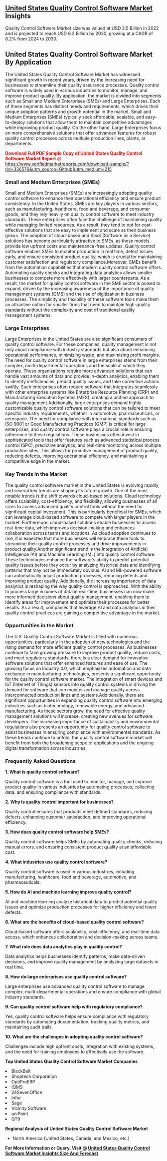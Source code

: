<h2><a href="https://www.verifiedmarketreports.com/download-sample/?rid=336576&amp;utm_source=Github&amp;utm_medium=215" target="_blank">United States Quality Control Software Market</a> Insights</h2><p>Quality Control Software Market size was valued at USD 3.5 Billion in 2022 and is projected to reach USD 6.2 Billion by 2030, growing at a CAGR of 8.2% from 2024 to 2030.</p><p><div><h2>United States Quality Control Software Market By Application</h2>The United States Quality Control Software Market has witnessed significant growth in recent years, driven by the increasing need for businesses to streamline their quality assurance processes. Quality control software is widely used in various industries to monitor, manage, and improve product quality. By application, the market is divided into segments such as Small and Medium Enterprises (SMEs) and Large Enterprises. Each of these segments has distinct needs and requirements, which drives their unique adoption patterns and growth potential in the market. Small and Medium Enterprises (SMEs) typically seek affordable, scalable, and easy-to-deploy solutions that allow them to maintain competitive advantages while improving product quality. On the other hand, Large Enterprises focus on more comprehensive solutions that offer advanced features for robust quality control processes across multiple production lines, plants, or departments.<p><span class=""><span style="color: #ff0000;"><strong>Download Full PDF Sample Copy of United States Quality Control Software Market Report</strong> @ </span><a href="https://www.verifiedmarketreports.com/download-sample/?rid=336576&amp;utm_source=Github&amp;utm_medium=215" target="_blank">https://www.verifiedmarketreports.com/download-sample/?rid=336576&amp;utm_source=Github&amp;utm_medium=215</a></span></p><h3>Small and Medium Enterprises (SMEs)</h3>Small and Medium Enterprises (SMEs) are increasingly adopting quality control software to enhance their operational efficiency and ensure product consistency. In the United States, SMEs are key players in various sectors, such as manufacturing, healthcare, food and beverage, and consumer goods, and they rely heavily on quality control software to meet industry standards. These enterprises often face the challenge of maintaining quality while managing limited resources. As a result, they tend to opt for cost-effective solutions that are easy to implement and scale as their business grows. The adoption of cloud-based and SaaS (Software as a Service) solutions has become particularly attractive to SMEs, as these models provide low upfront costs and maintenance-free updates. Quality control software enables SMEs to monitor production in real time, detect issues early, and ensure consistent product quality, which is crucial for maintaining customer satisfaction and regulatory compliance.Moreover, SMEs benefit from the automation capabilities that modern quality control software offers. Automating quality checks and integrating data analytics allows smaller businesses to compete more effectively with larger counterparts. As a result, the market for quality control software in the SME sector is poised to expand, driven by the increasing awareness of the importance of quality management systems (QMS) and the rise of digitization in business processes. The simplicity and flexibility of these software tools make them an attractive option for smaller firms that need to maintain high-quality standards without the complexity and cost of traditional quality management systems.<h3>Large Enterprises</h3>Large Enterprises in the United States are also significant consumers of quality control software. For these companies, quality management is not only about compliance with industry standards but also about enhancing operational performance, minimizing waste, and maximizing profit margins. The need for quality control software in large enterprises stems from their complex, multi-departmental operations and the scale at which they operate. These organizations require more advanced solutions that can handle vast amounts of data and provide in-depth analytics, enabling them to identify inefficiencies, predict quality issues, and take corrective actions swiftly. Such enterprises often require software that integrates seamlessly with other enterprise systems like Enterprise Resource Planning (ERP) and Manufacturing Execution Systems (MES), creating a unified approach to quality management.Additionally, large enterprises demand highly customizable quality control software solutions that can be tailored to meet specific industry requirements, whether in automotive, pharmaceuticals, or aerospace. The need for compliance with international standards such as ISO 9001 or Good Manufacturing Practices (GMP) is critical for large enterprises, and quality control software plays a crucial role in ensuring adherence to these regulations. These businesses often invest in sophisticated tools that offer features such as advanced statistical process control (SPC), predictive analytics, and real-time monitoring across multiple production sites. This allows for proactive management of product quality, reducing defects, improving operational efficiency, and maintaining a competitive edge in the market.<h3>Key Trends in the Market</h3>The quality control software market in the United States is evolving rapidly, and several key trends are shaping its future growth. One of the most notable trends is the shift towards cloud-based solutions. Cloud technology offers scalability, cost-efficiency, and flexibility, allowing businesses of all sizes to access advanced quality control tools without the need for significant capital investment. This is particularly beneficial for SMEs, which can leverage cloud-based software to compete with larger players in the market. Furthermore, cloud-based solutions enable businesses to access real-time data, which improves decision-making and enhances collaboration across teams and locations. As cloud adoption continues to rise, it is expected that more businesses will embrace these tools to streamline their quality control processes and drive improvements in product quality.Another significant trend is the integration of Artificial Intelligence (AI) and Machine Learning (ML) into quality control software. These technologies enhance the software's ability to predict potential quality issues before they occur by analyzing historical data and identifying patterns that may not be immediately obvious. AI and ML-powered software can automatically adjust production processes, reducing defects and improving product quality. Additionally, the increasing importance of data analytics is reshaping the way quality control is approached. With the ability to process large volumes of data in real-time, businesses can now make more informed decisions about quality management, enabling them to identify areas for improvement and optimize their processes for better results. As a result, companies that leverage AI and data analytics in their quality control practices are gaining a competitive advantage in the market.<h3>Opportunities in the Market</h3>The U.S. Quality Control Software Market is filled with numerous opportunities, particularly in the adoption of new technologies and the rising demand for more efficient quality control processes. As businesses continue to face growing pressure to improve product quality, reduce costs, and meet regulatory standards, there is a clear demand for innovative software solutions that offer enhanced features and ease of use. The growing focus on Industry 4.0, which emphasizes automation and data exchange in manufacturing technologies, presents a significant opportunity for the quality control software market. The integration of smart devices and IoT (Internet of Things) sensors into quality control systems is driving the demand for software that can monitor and manage quality across interconnected production lines and systems.Additionally, there are significant opportunities in expanding quality control software into emerging industries such as biotechnology, renewable energy, and advanced manufacturing. As these sectors grow, the need for effective quality management solutions will increase, creating new avenues for software developers. The increasing importance of sustainability and environmental regulations also presents an opportunity for quality control software to assist businesses in ensuring compliance with environmental standards. As these trends continue to unfold, the quality control software market will benefit from both the broadening scope of applications and the ongoing digital transformation across industries.<h3>Frequently Asked Questions</h3><p><strong>1. What is quality control software?</strong></p><p>Quality control software is a tool used to monitor, manage, and improve product quality in various industries by automating processes, collecting data, and ensuring compliance with standards.</p><p><strong>2. Why is quality control important for businesses?</strong></p><p>Quality control ensures that products meet defined standards, reducing defects, enhancing customer satisfaction, and improving operational efficiency.</p><p><strong>3. How does quality control software help SMEs?</strong></p><p>Quality control software helps SMEs by automating quality checks, reducing manual errors, and ensuring consistent product quality at an affordable cost.</p><p><strong>4. What industries use quality control software?</strong></p><p>Quality control software is used in various industries, including manufacturing, healthcare, food and beverage, automotive, and pharmaceuticals.</p><p><strong>5. How do AI and machine learning improve quality control?</strong></p><p>AI and machine learning analyze historical data to predict potential quality issues and optimize production processes for higher efficiency and fewer defects.</p><p><strong>6. What are the benefits of cloud-based quality control software?</strong></p><p>Cloud-based software offers scalability, cost-efficiency, and real-time data access, which enhances collaboration and decision-making across teams.</p><p><strong>7. What role does data analytics play in quality control?</strong></p><p>Data analytics helps businesses identify patterns, make data-driven decisions, and improve quality management by analyzing large datasets in real time.</p><p><strong>8. How do large enterprises use quality control software?</strong></p><p>Large enterprises use advanced quality control software to manage complex, multi-departmental operations and ensure compliance with global industry standards.</p><p><strong>9. Can quality control software help with regulatory compliance?</strong></p><p>Yes, quality control software helps ensure compliance with regulatory standards by automating documentation, tracking quality metrics, and maintaining audit trails.</p><p><strong>10. What are the challenges in adopting quality control software?</strong></p><p>Challenges include high upfront costs, integration with existing systems, and the need for training employees to effectively use the software.</p></div></p><p><strong>Top United States Quality Control Software Market Companies</strong></p><div data-test-id=""><p><li>BlackBelt</li><li> Shoptech Corporation</li><li> OptiProERP</li><li> IQMS</li><li> 24SevenOffice</li><li> Infor</li><li> Sage</li><li> Vicinity Software</li><li> uniPoint</li><li> QT9</li></p><div><strong>Regional Analysis of&nbsp;United States Quality Control Software Market</strong></div><ul><li dir="ltr"><p dir="ltr">North America&nbsp;(United States, Canada, and Mexico, etc.)</p></li></ul><p><strong>For More Information or Query, Visit @&nbsp;</strong><strong><a href="https://www.verifiedmarketreports.com/product/quality-control-software-market/?utm_source=Github&amp;utm_medium=215" target="_blank">United States Quality Control Software Market Insights Size And Forecast</a></strong></p></div>
